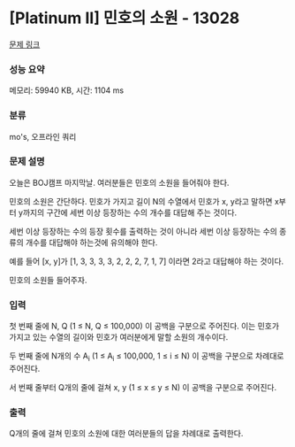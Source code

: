 # [Platinum II] 민호의 소원 - 13028 

[문제 링크](https://www.acmicpc.net/problem/13028) 

### 성능 요약

메모리: 59940 KB, 시간: 1104 ms

### 분류

mo's, 오프라인 쿼리

### 문제 설명

<p>오늘은 BOJ캠프 마지막날. 여러분들은 민호의 소원을 들어줘야 한다.</p>

<p>민호의 소원은 간단하다. 민호가 가지고 길이 N의 수열에서 민호가 x, y라고 말하면 x부터 y까지의 구간에 세번 이상 등장하는 수의 개수를 대답해 주는 것이다.</p>

<p>세번 이상 등장하는 수의 등장 횟수를 출력하는 것이 아니라 세번 이상 등장하는 수의 종류의 개수를 대답해야 하는것에 유의해야 한다.</p>

<p>예를 들어 [x, y]가 [1, 3, 3, 3, 3, 2, 2, 2, 7, 1, 7] 이라면 2라고 대답해야 하는 것이다.</p>

<p>민호의 소원들 들어주자.</p>

### 입력 

 <p>첫 번째 줄에 N, Q (1 ≤ N, Q ≤ 100,000) 이 공백을 구분으로 주어진다. 이는 민호가 가지고 있는 수열의 길이와 민호가 여러분에게 말할 소원의 개수이다.</p>

<p>두 번째 줄에 N개의 수 A<sub>i</sub> (1 ≤ A<sub>i</sub> ≤ 100,000, 1 ≤ i ≤ N) 이 공백을 구분으로 차례대로 주어진다.</p>

<p>서 번째 줄부터 Q개의 줄에 걸쳐 x, y (1 ≤ x ≤ y ≤ N) 이 공백을 구분으로 주어진다.</p>

### 출력 

 <p>Q개의 줄에 걸쳐 민호의 소원에 대한 여러분들의 답을 차례대로 출력한다.</p>

